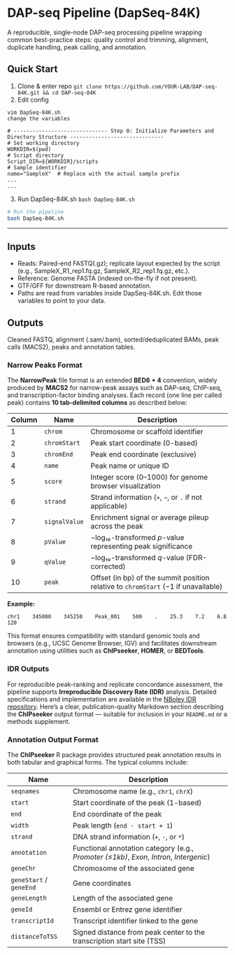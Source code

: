 # DAP-seq Pipeline (DapSeq-84K)

A reproducible, single-node DAP-seq processing pipeline wrapping common best-practice steps:
quality control and trimming, alignment, duplicate handling, peak calling, and annotation.

## Quick Start
1. Clone & enter repo
```git clone https://github.com/YOUR-LAB/DAP-seq-84K.git && cd DAP-seq-84K```
2. Edit config
```shell
vim DapSeq-84K.sh
change the variables

# ------------------------------ Step 0: Initialize Parameters and Directory Structure ------------------------------
# Set working directory
WORKDIR=$(pwd)
# Script directory
Script_DIR=${WORKDIR}/scripts
# Sample identifier
name="SampleX"  # Replace with the actual sample prefix
...
...
```

3. Run DapSeq-84K.sh
```bash DapSeq-84K.sh```

```bash
# Run the pipeline
bash DapSeq-84K.sh
```
---

## Inputs
- Reads: Paired-end FASTQ(.gz); replicate layout expected by the script (e.g., SampleX_R1_rep1.fq.gz, SampleX_R2_rep1.fq.gz, etc.).
- Reference: Genome FASTA (indexed on-the-fly if not present).
- GTF/GFF for downstream R-based annotation.
- Paths are read from variables inside DapSeq-84K.sh. Edit those variables to point to your data.


## Outputs
Cleaned FASTQ, alignment (.sam/.bam), sorted/deduplicated BAMs, peak calls (MACS2), peaks and annotation tables.

### Narrow Peaks Format

The **NarrowPeak** file format is an extended **BED6 + 4** convention, widely produced by **MACS2** for narrow-peak assays such as DAP-seq, ChIP-seq, and transcription-factor binding analyses.
Each record (one line per called peak) contains **10 tab-delimited columns** as described below:

| **Column** | **Name**      | **Description**                                                                    |
| ---------- | ------------- | ---------------------------------------------------------------------------------- |
| 1          | `chrom`       | Chromosome or scaffold identifier                                                  |
| 2          | `chromStart`  | Peak start coordinate (0-based)                                                    |
| 3          | `chromEnd`    | Peak end coordinate (exclusive)                                                    |
| 4          | `name`        | Peak name or unique ID                                                             |
| 5          | `score`       | Integer score (0–1000) for genome browser visualization                            |
| 6          | `strand`      | Strand information (`+`, `−`, or `.` if not applicable)                            |
| 7          | `signalValue` | Enrichment signal or average pileup across the peak                                |
| 8          | `pValue`      | −log₁₀-transformed *p*-value representing peak significance                        |
| 9          | `qValue`      | −log₁₀-transformed *q*-value (FDR-corrected)                                       |
| 10         | `peak`        | Offset (in bp) of the summit position relative to `chromStart` (−1 if unavailable) |

**Example:**

```text
chr1    345000    345250    Peak_001    500    .    25.3    7.2    6.8    120
```

This format ensures compatibility with standard genomic tools and browsers (e.g., UCSC Genome Browser, IGV) and facilitates downstream annotation using utilities such as **ChIPseeker**, **HOMER**, or **BEDTools**.


### IDR Outputs

For reproducible peak-ranking and replicate concordance assessment, the pipeline supports **Irreproducible Discovery Rate (IDR)** analysis.
Detailed specifications and implementation are available in the [NBoley IDR repository](https://github.com/nboley/idr).
 Here’s a clear, publication-quality Markdown section describing the **ChIPseeker** output format — suitable for inclusion in your `README.md` or a methods supplement.

### Annotation Output Format

The **ChIPseeker** R package provides structured peak annotation results in both tabular and graphical forms.
The typical columns include:

| **Name**                | **Description**                                                                          |
| ----------------------- | ---------------------------------------------------------------------------------------- |
| `seqnames`              | Chromosome name (e.g., `chr1`, `chrX`)                                                   |
| `start`                 | Start coordinate of the peak (1-based)                                                   |
| `end`                   | End coordinate of the peak                                                               |
| `width`                 | Peak length (`end - start + 1`)                                                          |
| `strand`                | DNA strand information (`+`, `-`, or `*`)                                                |
| `annotation`            | Functional annotation category (e.g., *Promoter (≤1kb)*, *Exon*, *Intron*, *Intergenic*) |
| `geneChr`               | Chromosome of the associated gene                                                        |
| `geneStart` / `geneEnd` | Gene coordinates                                                                         |
| `geneLength`            | Length of the associated gene                                                            |
| `geneId`                | Ensembl or Entrez gene identifier                                                        |
| `transcriptId`          | Transcript identifier linked to the gene                                                 |
| `distanceToTSS`         | Signed distance from peak center to the transcription start site (TSS)                   |
